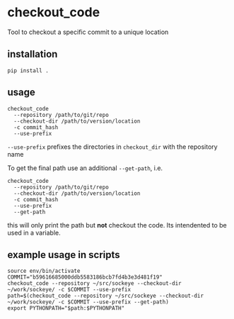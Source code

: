 # checkout_code
Tool to checkout a specific commit to a unique location

## installation

```
pip install .
```

## usage

```
checkout_code 
  --repository /path/to/git/repo
  --checkout-dir /path/to/version/location 
  -c commit_hash 
  --use-prefix
```

`--use-prefix` prefixes the directories in `checkout_dir` with the repository name

To get the final path use an additional `--get-path`, i.e.

```
checkout_code 
  --repository /path/to/git/repo
  --checkout-dir /path/to/version/location 
  -c commit_hash 
  --use-prefix
  --get-path
```
this will only print the path but **not** checkout the code. Its intendented to be used in a variable.


## example usage in scripts


```
source env/bin/activate
COMMIT="b59616685000ddb5583186bcb7fd4b3e3d481f19"
checkout_code --repository ~/src/sockeye --checkout-dir ~/work/sockeye/ -c $COMMIT --use-prefix
path=$(checkout_code --repository ~/src/sockeye --checkout-dir ~/work/sockeye/ -c $COMMIT --use-prefix --get-path)
export PYTHONPATH="$path:$PYTHONPATH"
```

